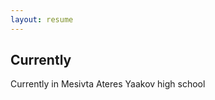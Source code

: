 ```yaml
---
layout: resume
---
```

## Currently

Currently in Mesivta Ateres Yaakov high school

<!-- ### Footer

Last updated: January 2020-->


